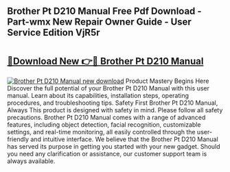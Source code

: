 ## Brother Pt D210 Manual Free Pdf Download - Part-wmx New Repair Owner Guide - User Service Edition VjR5r

# <h2><a href="http://bc37752.oget.top/?id=Brother+Pt+D210+Manual">🔗Download New 👉🔴 Brother Pt D210 Manual</a></h2>

[![Brother Pt D210 Manual new download](https://i.imgur.com/5g1atiW.png)](http://bc37752.oget.top/?id=Brother+Pt+D210+Manual)
Product Mastery Begins Here Discover the full potential of your Brother Pt D210 Manual with this user manual. Learn about its capabilities, installation steps, operating procedures, and troubleshooting tips. Safety First Brother Pt D210 Manual, Always This product is designed with safety in mind. Please follow all safety precautions. Brother Pt D210 Manual comes with a range of advanced features, including object detection, facial recognition, customizable settings, and real-time monitoring, all easily controlled through the user-friendly and intuitive interface. We believe that the Brother Pt D210 Manual has served its purpose in getting you started with your new gadget. Should you need any clarification or assistance, our customer support team is always available.

